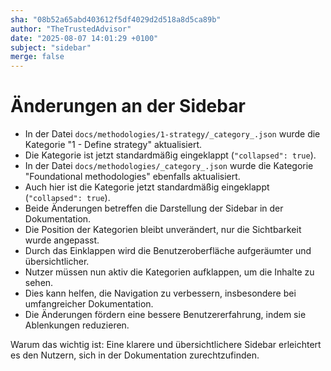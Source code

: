 ```yaml
---
sha: "08b52a65abd403612f5df4029d2d518a8d5ca89b"
author: "TheTrustedAdvisor"
date: "2025-08-07 14:01:29 +0100"
subject: "sidebar"
merge: false
---
```


# Änderungen an der Sidebar

- In der Datei `docs/methodologies/1-strategy/_category_.json` wurde die Kategorie "1 - Define strategy" aktualisiert.
- Die Kategorie ist jetzt standardmäßig eingeklappt (`"collapsed": true`).
- In der Datei `docs/methodologies/_category_.json` wurde die Kategorie "Foundational methodologies" ebenfalls aktualisiert.
- Auch hier ist die Kategorie jetzt standardmäßig eingeklappt (`"collapsed": true`).
- Beide Änderungen betreffen die Darstellung der Sidebar in der Dokumentation.
- Die Position der Kategorien bleibt unverändert, nur die Sichtbarkeit wurde angepasst.
- Durch das Einklappen wird die Benutzeroberfläche aufgeräumter und übersichtlicher.
- Nutzer müssen nun aktiv die Kategorien aufklappen, um die Inhalte zu sehen.
- Dies kann helfen, die Navigation zu verbessern, insbesondere bei umfangreicher Dokumentation.
- Die Änderungen fördern eine bessere Benutzererfahrung, indem sie Ablenkungen reduzieren.

Warum das wichtig ist: Eine klarere und übersichtlichere Sidebar erleichtert es den Nutzern, sich in der Dokumentation zurechtzufinden.

